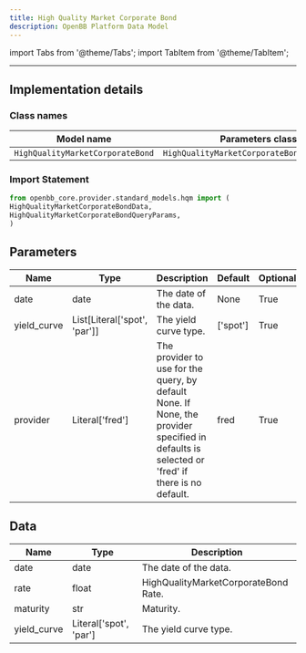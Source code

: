 ```yaml
---
title: High Quality Market Corporate Bond
description: OpenBB Platform Data Model
---
```


<!-- markdownlint-disable MD012 MD031 MD033 -->

import Tabs from '@theme/Tabs';
import TabItem from '@theme/TabItem';

---

## Implementation details

### Class names

| Model name | Parameters class | Data class |
| ---------- | ---------------- | ---------- |
| `HighQualityMarketCorporateBond` | `HighQualityMarketCorporateBondQueryParams` | `HighQualityMarketCorporateBondData` |

### Import Statement

```python
from openbb_core.provider.standard_models.hqm import (
HighQualityMarketCorporateBondData,
HighQualityMarketCorporateBondQueryParams,
)
```

## Parameters

<Tabs>
<TabItem value="standard" label="Standard">

| Name | Type | Description | Default | Optional |
| ---- | ---- | ----------- | ------- | -------- |
| date | date | The date of the data. | None | True |
| yield_curve | List[Literal['spot', 'par']] | The yield curve type. | ['spot'] | True |
| provider | Literal['fred'] | The provider to use for the query, by default None. If None, the provider specified in defaults is selected or 'fred' if there is no default. | fred | True |
</TabItem>

</Tabs>

## Data

<Tabs>
<TabItem value="standard" label="Standard">

| Name | Type | Description |
| ---- | ---- | ----------- |
| date | date | The date of the data. |
| rate | float | HighQualityMarketCorporateBond Rate. |
| maturity | str | Maturity. |
| yield_curve | Literal['spot', 'par'] | The yield curve type. |
</TabItem>

</Tabs>
